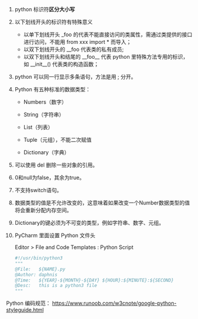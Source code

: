 1. python 标识符**区分大小写**
2. 以下划线开头的标识符有特殊意义
   - 以单下划线开头 _foo 的代表不能直接访问的类属性，需通过类提供的接口进行访问，不能用 from xxx import * 而导入；
   - 以双下划线开头的 \__foo 代表类的私有成员;
   - 以双下划线开头和结尾的 __foo\_\_  代表 python 里特殊方法专用的标识，如 \_\_init\_\_() 代表类的构造函数；

3. python 可以同一行显示多条语句，方法是用  ;  分开。

4. Python 有五种标准的数据类型：

   - Numbers（数字）

   - String（字符串）

   - List（列表）

   - Tuple（元组），不能二次赋值

   - Dictionary（字典）

5. 可以使用 del 删除一些对象的引用。

6. 0和null为false，其余为true。

7. 不支持switch语句。

8. 数据类型的值是不允许改变的，这意味着如果改变一个Number数据类型的值将会重新分配内存空间。

9. Dictionary的键必须为不可变的类型，例如字符串、数字、元组。

10. PyCharm 里面设置 Python 文件头

    Editor > File and Code Templates :  Python Script

    ```python
    #!/usr/bin/python3
    """
    @File:   ${NAME}.py
    @Author: daphnis
    @Time:   ${YEAR}-${MONTH}-${DAY} ${HOUR}:${MINUTE}:${SECOND}
    @Desc:   this is a python3 file
    """
    ```



Python 编码规范： https://www.runoob.com/w3cnote/google-python-styleguide.html

